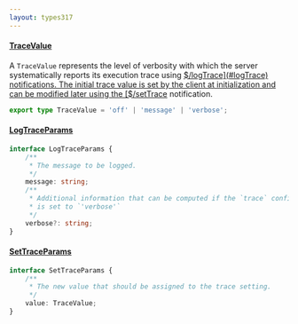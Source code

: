 ```yaml
---
layout: types317
---
```


#### <a href="#traceValue" name="traceValue" class="anchor"> TraceValue </a>

A `TraceValue` represents the level of verbosity with which the server systematically reports its execution trace using [$/logTrace](#logTrace) notifications.
The initial trace value is set by the client at initialization and can be modified later using the [$/setTrace](#setTrace) notification.

```typescript
export type TraceValue = 'off' | 'message' | 'verbose';
```

#### <a href="#logTraceParams" name="logTraceParams" class="anchor"> LogTraceParams </a>

```typescript
interface LogTraceParams {
	/**
	 * The message to be logged.
	 */
	message: string;
	/**
	 * Additional information that can be computed if the `trace` configuration
	 * is set to `'verbose'`
	 */
	verbose?: string;
}
```

#### <a href="#setTraceParams" name="setTraceParams" class="anchor"> SetTraceParams </a>

```typescript
interface SetTraceParams {
	/**
	 * The new value that should be assigned to the trace setting.
	 */
	value: TraceValue;
}
```